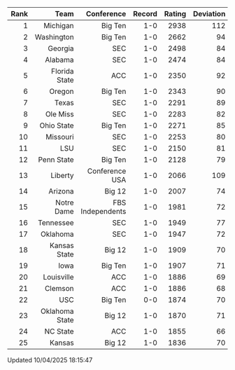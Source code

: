 | Rank  | Team                 | Conference           | Record   | Rating | Deviation |
| ---:  | ---:                 | ---:                 | ---:     | ---:   | ---:      |
| 1     | Michigan             | Big Ten              | 1-0      | 2938   | 112       |
| 2     | Washington           | Big Ten              | 1-0      | 2662   | 94        |
| 3     | Georgia              | SEC                  | 1-0      | 2498   | 84        |
| 4     | Alabama              | SEC                  | 1-0      | 2474   | 84        |
| 5     | Florida State        | ACC                  | 1-0      | 2350   | 92        |
| 6     | Oregon               | Big Ten              | 1-0      | 2343   | 90        |
| 7     | Texas                | SEC                  | 1-0      | 2291   | 89        |
| 8     | Ole Miss             | SEC                  | 1-0      | 2283   | 82        |
| 9     | Ohio State           | Big Ten              | 1-0      | 2271   | 85        |
| 10    | Missouri             | SEC                  | 1-0      | 2253   | 80        |
| 11    | LSU                  | SEC                  | 1-0      | 2150   | 81        |
| 12    | Penn State           | Big Ten              | 1-0      | 2128   | 79        |
| 13    | Liberty              | Conference USA       | 1-0      | 2066   | 109       |
| 14    | Arizona              | Big 12               | 1-0      | 2007   | 74        |
| 15    | Notre Dame           | FBS Independents     | 1-0      | 1981   | 72        |
| 16    | Tennessee            | SEC                  | 1-0      | 1949   | 77        |
| 17    | Oklahoma             | SEC                  | 1-0      | 1947   | 72        |
| 18    | Kansas State         | Big 12               | 1-0      | 1909   | 70        |
| 19    | Iowa                 | Big Ten              | 1-0      | 1907   | 71        |
| 20    | Louisville           | ACC                  | 1-0      | 1886   | 69        |
| 21    | Clemson              | ACC                  | 1-0      | 1886   | 68        |
| 22    | USC                  | Big Ten              | 0-0      | 1874   | 70        |
| 23    | Oklahoma State       | Big 12               | 1-0      | 1870   | 71        |
| 24    | NC State             | ACC                  | 1-0      | 1855   | 66        |
| 25    | Kansas               | Big 12               | 1-0      | 1836   | 70        |

Updated 10/04/2025 18:15:47
